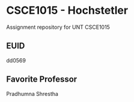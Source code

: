 # CSCE1015 - Hochstetler
Assignment repository for UNT CSCE1015
## EUID
dd0569
## Favorite Professor
Pradhumna Shrestha

